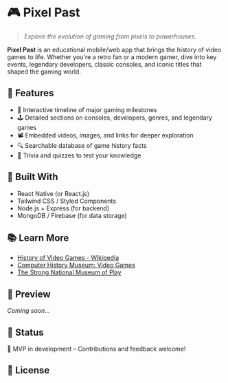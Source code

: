
# 🎮 Pixel Past

> *Explore the evolution of gaming from pixels to powerhouses.*

**Pixel Past** is an educational mobile/web app that brings the history of video games to life. Whether you're a retro fan or a modern gamer, dive into key events, legendary developers, classic consoles, and iconic titles that shaped the gaming world.

## 🧩 Features
- 📅 Interactive timeline of major gaming milestones
- 🕹️ Detailed sections on consoles, developers, genres, and legendary games
- 📽️ Embedded videos, images, and links for deeper exploration
- 🔍 Searchable database of game history facts
- 🧠 Trivia and quizzes to test your knowledge

## 🚀 Built With
- React Native (or React.js)
- Tailwind CSS / Styled Components
- Node.js + Express (for backend)
- MongoDB / Firebase (for data storage)

## 📚 Learn More
- [History of Video Games - Wikipedia](https://en.wikipedia.org/wiki/History_of_video_games)
- [Computer History Museum: Video Games](https://www.computerhistory.org/timeline/2000-video-games/)
- [The Strong National Museum of Play](https://www.museumofplay.org)

## 📸 Preview
*Coming soon...*

## 📌 Status
🔧 MVP in development – Contributions and feedback welcome!

## 💬 License
